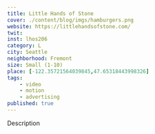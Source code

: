 ```yaml
---
title: Little Hands of Stone
cover: ./content/blog/imgs/hamburgers.png
website: https://littlehandsofstone.com/
twit: 
inst: lhos206
category: L
city: Seattle
neighborhood: Fremont
size: Small (1-10)
place: [-122.35721564039845,47.65318443998326]
tags:
    - video
    - motion
    - advertising
published: true
---
```


Description
